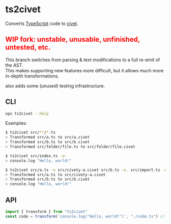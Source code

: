 # ts2civet


Converts [TypeScript](https://www.typescriptlang.org/) code to [civet](https://civet.dev/).
## <span style="color: red;">WIP fork: unstable, unusable, unfinished, untested, etc.</span>

This branch switches from parsing & text modifications to a full re-emit of the AST.  
This makes supporting new features more difficult, but it allows much more in-depth transformations.  

also adds some (unused) testing infrastructure.

## CLI

```bash
npx ts2civet --help
```

Examples:

```bash
$ ts2civet src/**/*.ts
> Transformed src/a.ts to src/a.civet
> Transformed src/b.ts to src/b.civet
> Transformed src/folder/file.ts to src/folder/file.civet

$ ts2civet src/index.ts -o-
> console.log "Hello, world!"

$ ts2civet src/a.ts -o src/civety-a.civet src/b.ts -o. src/import.ts -o-
> Transformed src/a.ts to src/civety-a.civet
> Transformed src/b.ts to src/b.civet
> console.log "Hello, world!"
```

## API

```ts
import { transform } from "ts2civet"
const code = transform('console.log("Hello, world!")', "./code.ts") // console.log "Hello, world!"
```
